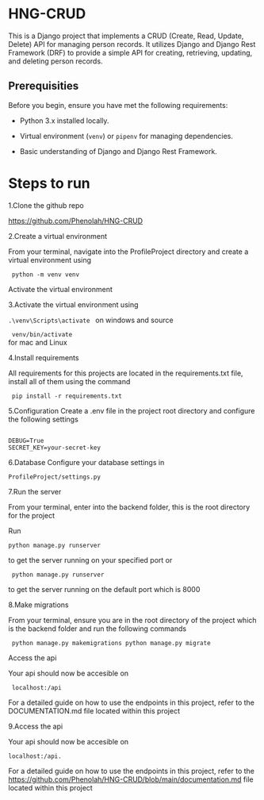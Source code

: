 # HNG-CRUD
This is a Django project that implements a CRUD (Create, Read, Update, Delete) API for managing person records. It utilizes Django and Django Rest Framework (DRF) to provide a simple API for creating, retrieving, updating, and deleting person records.

## Prerequisities
Before you begin, ensure you have met the following requirements:

- Python 3.x installed locally.


- Virtual environment (`venv`) or `pipenv` for managing dependencies.


- Basic understanding of Django and Django Rest Framework.

# Steps to run
1.Clone the github repo

https://github.com/Phenolah/HNG-CRUD

2.Create a virtual environment

From your terminal, navigate into the ProfileProject directory and create a virtual environment using 

<code> python -m venv venv </code>

Activate the virtual environment


3.Activate the virtual environment using 


<code>.\venv\Scripts\activate </code> 
on windows and source 

<code> venv/bin/activate</code>  
for mac and Linux


4.Install requirements

All requirements for this projects are located in the requirements.txt file, install all of them using the command 

<code> pip install -r requirements.txt</code>


5.Configuration
Create a .env file in the project root directory and configure the following settings

<code>
DEBUG=True
SECRET_KEY=your-secret-key
</code>


6.Database 
 Configure your database settings in 

<code>ProfileProject/settings.py</code>


7.Run the server

From your terminal, enter into the backend folder, this is the root directory for the project

Run 

<code>python manage.py runserver</code> 

to get the server running on your specified port or 


<code> python manage.py runserver </code> 

to get the server running on the default port which is 8000


8.Make migrations

From your terminal, ensure you are in the root directory of the project which is the backend folder and run the following commands

<code> python manage.py makemigrations
python manage.py migrate </code>

Access the api

Your api should now be accesible on 

<code> localhost:<port>/api</code> 

For a detailed guide on how to use the endpoints in this project, refer to the DOCUMENTATION.md file located within this project

9.Access the api

Your api should now be accesible on 

<code>localhost:<port>/api. </code> 

For a detailed guide on how to use the endpoints in this project, refer to the https://github.com/Phenolah/HNG-CRUD/blob/main/documentation.md file located within this project